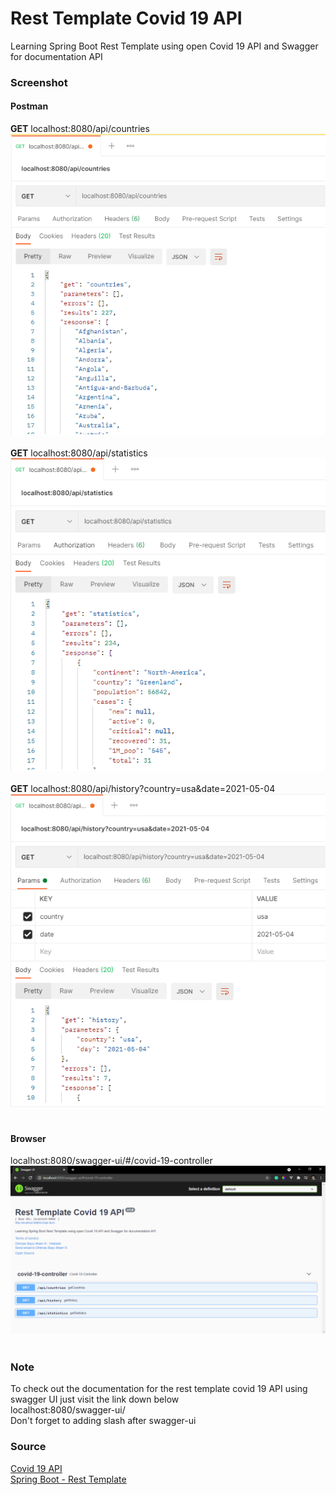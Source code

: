 # Rest Template Covid 19 API

Learning Spring Boot Rest Template using open Covid 19 API and Swagger for documentation API

### Screenshot
#### Postman
<b>GET</b> localhost:8080/api/countries<br>
![Screenshot1](Screenshot/Screenshot_1.png)<br><br>
<b>GET</b> localhost:8080/api/statistics<br>
![Screenshot2](Screenshot/Screenshot_2.png)<br><br>
<b>GET</b> localhost:8080/api/history?country=usa&date=2021-05-04<br>
![Screenshot3](Screenshot/Screenshot_3.png)<br><br>
#### Browser
localhost:8080/swagger-ui/#/covid-19-controller
![Screenshot4](Screenshot/Screenshot_4.png)<br><br>

### Note
To check out the documentation for the rest template covid 19 API using swagger UI just visit the link down below<br>
localhost:8080/swagger-ui/ <br>
Don't forget to adding slash after swagger-ui

### Source
[Covid 19 API](https://rapidapi.com/api-sports/api/covid-193) <br>
[Spring Boot - Rest Template](https://www.tutorialspoint.com/spring_boot/spring_boot_rest_template.htm)
